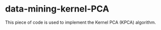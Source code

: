 # data-mining-kernel-PCA

This piece of code is used to implement the Kernel PCA (KPCA) algorithm. 
